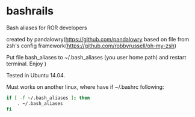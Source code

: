 # bashrails

Bash aliases for ROR developers

created by pandalowry(https://github.com/pandalowry
based on file from zsh's config framework(https://github.com/robbyrussell/oh-my-zsh)

Put file bash_aliases to ~/.bash_aliases (you user home path)
and restart terminal. Enjoy )

Tested in Ubuntu 14.04. 

Must works on another linux, where have if ~/.bashrc following:

```bash
if [ -f ~/.bash_aliases ]; then
    . ~/.bash_aliases
fi
```

